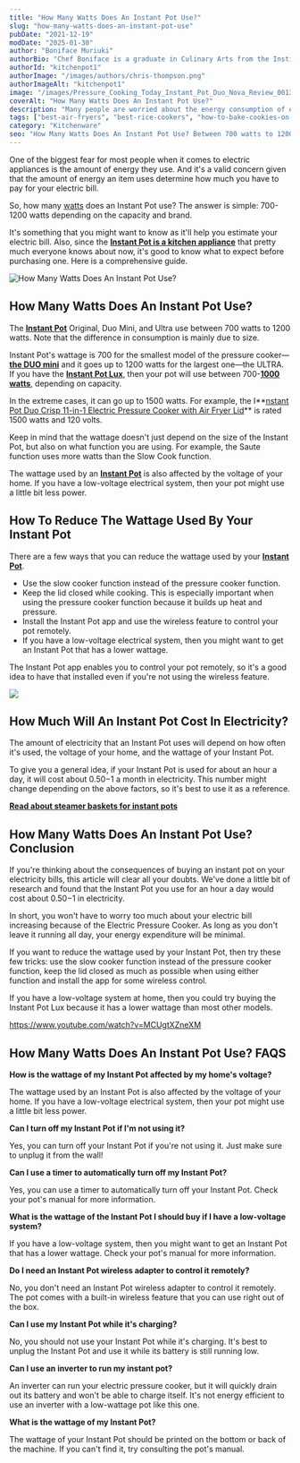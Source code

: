 ```yaml
---
title: "How Many Watts Does An Instant Pot Use?"
slug: "how-many-watts-does-an-instant-pot-use"
pubDate: "2021-12-19"
modDate: "2025-01-30"
author: "Boniface Muriuki"
authorBio: "Chef Boniface is a graduate in Culinary Arts from the Institute of Culinary Education, New York. He has worked in several restaurants and is currently the Head Chef at Cavali Restaurant. He has excelled in developing unique recipes and influencing the menu at the restaurant. He prides himself in sharing his knowledge at thekitchenpot.com where he writes about the best cookware for various recipes.."
authorId: "kitchenpot1"
authorImage: "/images/authors/chris-thompson.png"
authorImageAlt: "kitchenpot1"
image: "/images/Pressure_Cooking_Today_Instant_Pot_Duo_Nova_Review_0013-800-1.jpg"
coverAlt: "How Many Watts Does An Instant Pot Use?"
description: "Many people are worried about the energy consumption of electric appliances, especially when it comes to their electric bills. Knowing that an Instant Pot uses between 700-1200 watts based on its size and brand can help you estimate your energy costs. Understanding this"
tags: ["best-air-fryers", "best-rice-cookers", "how-to-bake-cookies-on-convection-oven"]
category: "Kitchenware"
seo: "How Many Watts Does An Instant Pot Use? Between 700 watts to 1200 watts, with a few rated 1500 watts. This article guides you on how to pick the best for your needs."
---
```


One of the biggest fear for most people when it comes to electric appliances is the amount of energy they use. And it's a valid concern given that the amount of energy an item uses determine how much you have to pay for your electric bill.

So, how many [watts](https://en.wikipedia.org/wiki/Watt) does an Instant Pot use? The answer is simple: 700-1200 watts depending on the capacity and brand.

It's something that you might want to know as it'll help you estimate your electric bill. Also, since the **[Instant Pot is a kitchen appliance](https://thekitchenpot.com/instant-pot-vs-ninja-foodi/)** that pretty much everyone knows about now, it's good to know what to expect before purchasing one. Here is a comprehensive guide.

![How Many Watts Does An Instant Pot Use?](https://no-waste.org/wp-content/uploads/2020/01/portablegasgrill.jpg)

## **How Many Watts Does An Instant Pot Use?**

The **[Instant Pot](https://www.amazon.com/s?k=Instant+Pot+Ultra&?tag=kitchenpot-20)** Original, Duo Mini, and Ultra use between 700 watts to 1200 watts. Note that the difference in consumption is mainly due to size.

Instant Pot's wattage is 700 for the smallest model of the pressure cooker—**[the DUO mini](https://www.amazon.com/Instant-Pot-Duo-Mini-Programmable/dp/B06Y1YD5W7?tag=kitchenpot-20)** and it goes up to 1200 watts for the largest one—the ULTRA. If you have the **[Instant Pot Lux](https://www.amazon.com/Instant-Pot-Multi-Use-Programmable-Pressure/dp/B01MFEBQH1/?tag=kitchenpot-20)**, then your pot will use between 700-**[1000 watts](https://www.amazon.com/Instant-Pot-Ultra-Programmable-Sterilizer/dp/B06Y1MP2PY?tag=kitchenpot-20)**, depending on capacity.

In the extreme cases, it can go up to 1500 watts. For example, the I**[nstant Pot Duo Crisp 11-in-1 Electric Pressure Cooker with Air Fryer Lid](https://www.amazon.com/Instant-Pot-Multi-Use-Pressure-Cooker/dp/B08WCLJ7JG/?tag=kitchenpot-20)** is rated 1500 watts and 120 volts.

Keep in mind that the wattage doesn't just depend on the size of the Instant Pot, but also on what function you are using. For example, the Saute function uses more watts than the Slow Cook function.

The wattage used by an **[Instant Pot](https://www.amazon.com/s?k=Instant+Pot+Original&?tag=kitchenpot-20)** is also affected by the voltage of your home. If you have a low-voltage electrical system, then your pot might use a little bit less power.

## **How To Reduce The Wattage Used By Your Instant Pot**

There are a few ways that you can reduce the wattage used by your **[Instant Pot](https://www.amazon.com/Instant-Pot-Sealing-Ring-Clear/dp/B01LFENIRQ/?tag=kitchenpot-20)**.

- Use the slow cooker function instead of the pressure cooker function.
- Keep the lid closed while cooking. This is especially important when using the pressure cooker function because it builds up heat and pressure.
- Install the Instant Pot app and use the wireless feature to control your pot remotely.
- If you have a low-voltage electrical system, then you might want to get an Instant Pot that has a lower wattage.

The Instant Pot app enables you to control your pot remotely, so it's a good idea to have that installed even if you're not using the wireless feature.

![](https://no-waste.org/wp-content/uploads/2020/01/portablegasgrill.jpg)

## **How Much Will An Instant Pot Cost In Electricity?**

The amount of electricity that an Instant Pot uses will depend on how often it's used, the voltage of your home, and the wattage of your Instant Pot.

To give you a general idea, if your Instant Pot is used for about an hour a day, it will cost about $0.50-$1 a month in electricity. This number might change depending on the above factors, so it's best to use it as a reference.

**[Read about steamer baskets for instant pots](https://thekitchenpot.com/best-steamer-basket-for-instant-pot/)**

## **How Many Watts Does An Instant Pot Use? Conclusion**

If you're thinking about the consequences of buying an instant pot on your electricity bills, this article will clear all your doubts. We've done a little bit of research and found that the Instant Pot you use for an hour a day would cost about $0.50-$1 in electricity.

In short, you won't have to worry too much about your electric bill increasing because of the Electric Pressure Cooker. As long as you don't leave it running all day, your energy expenditure will be minimal.

If you want to reduce the wattage used by your Instant Pot, then try these few tricks: use the slow cooker function instead of the pressure cooker function, keep the lid closed as much as possible when using either function and install the app for some wireless control.

If you have a low-voltage system at home, then you could try buying the Instant Pot Lux because it has a lower wattage than most other models.

https://www.youtube.com/watch?v=MCUgtXZneXM

## **How Many Watts Does An Instant Pot Use? FAQS**

**How is the wattage of my Instant Pot affected by my home's voltage?**

The wattage used by an Instant Pot is also affected by the voltage of your home. If you have a low-voltage electrical system, then your pot might use a little bit less power.

**Can I turn off my Instant Pot if I'm not using it?**

Yes, you can turn off your Instant Pot if you're not using it. Just make sure to unplug it from the wall!

**Can I use a timer to automatically turn off my Instant Pot?**

Yes, you can use a timer to automatically turn off your Instant Pot. Check your pot's manual for more information.

**What is the wattage of the Instant Pot I should buy if I have a low-voltage system?**

If you have a low-voltage system, then you might want to get an Instant Pot that has a lower wattage. Check your pot's manual for more information.

**Do I need an Instant Pot wireless adapter to control it remotely?**

No, you don't need an Instant Pot wireless adapter to control it remotely. The pot comes with a built-in wireless feature that you can use right out of the box.

**Can I use my Instant Pot while it's charging?**

No, you should not use your Instant Pot while it's charging. It's best to unplug the Instant Pot and use it while its battery is still running low.

**Can I use an inverter to run my instant pot?**

An inverter can run your electric pressure cooker, but it will quickly drain out its battery and won't be able to charge itself. It's not energy efficient to use an inverter with a low-wattage pot like this one.

**What is the wattage of my Instant Pot?**

The wattage of your Instant Pot should be printed on the bottom or back of the machine. If you can't find it, try consulting the pot's manual.
